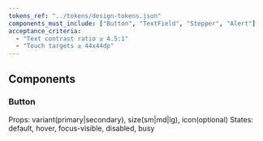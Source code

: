 ```yaml
---
tokens_ref: "../tokens/design-tokens.json"
components_must_include: ["Button", "TextField", "Stepper", "Alert"]
acceptance_criteria:
  - "Text contrast ratio ≥ 4.5:1"
  - "Touch targets ≥ 44x44dp"
---
```


## Components
### Button
Props: variant(primary|secondary), size(sm|md|lg), icon(optional)
States: default, hover, focus-visible, disabled, busy
